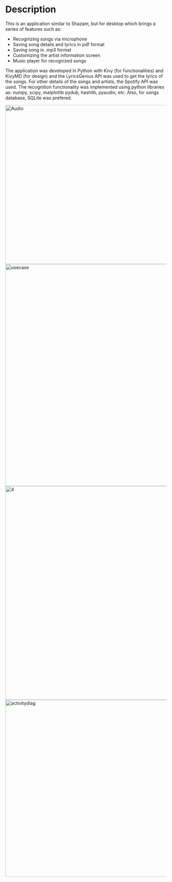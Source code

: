 # Description
 
This is an application similar to Shazam, but for desktop which brings a series of features such as:
- Recognizing songs via microphone
- Saving song details and lyrics in pdf format
- Saving song in .mp3 format
- Customizing the artist information screen
- Music player for recognized songs

  
The application was developed in Python with Kivy (for functionalities) and KivyMD (for design) and the LyricsGenius API was used to get the lyrics of the songs. For other details of the songs and artists, the Spotify API was used.
The recognition functionality was implemented using python libraries as: numpy, scipy, matplotlib pydub, hashlib, pyaudio, etc. Also, for songs database, SQLite was prefered.

<img width="628" height="497" alt="Audio" src="https://github.com/user-attachments/assets/330aa31d-dc3c-46a9-9591-8339243d57f4" />
<img width="1245" height="694" alt="usecase" src="https://github.com/user-attachments/assets/47d04068-9a94-465a-94b9-947abd822d89" />
<img width="1122" height="668" alt="4" src="https://github.com/user-attachments/assets/62322ed9-425a-40d1-8bdb-e8b5b3adbb8b" />
<img width="910" height="553" alt="activitydiag" src="https://github.com/user-attachments/assets/461f3ca8-7ccc-4930-b421-a64b21401d20" />

